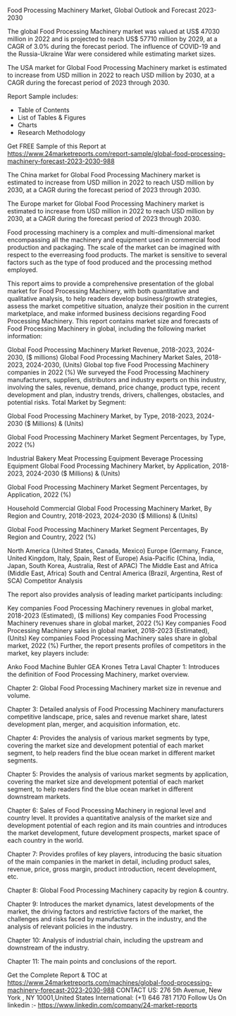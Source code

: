Food Processing Machinery Market, Global Outlook and Forecast 2023-2030

The global Food Processing Machinery market was valued at US$ 47030 million in 2022 and is projected to reach US$ 57710 million by 2029, at a CAGR of 3.0% during the forecast period. The influence of COVID-19 and the Russia-Ukraine War were considered while estimating market sizes.

The USA market for Global Food Processing Machinery market is estimated to increase from USD million in 2022 to reach USD million by 2030, at a CAGR during the forecast period of 2023 through 2030.

Report Sample includes:
- Table of Contents
- List of Tables & Figures
- Charts
- Research Methodology

Get FREE Sample of this Report at https://www.24marketreports.com/report-sample/global-food-processing-machinery-forecast-2023-2030-988

The China market for Global Food Processing Machinery market is estimated to increase from USD million in 2022 to reach USD million by 2030, at a CAGR during the forecast period of 2023 through 2030.

The Europe market for Global Food Processing Machinery market is estimated to increase from USD million in 2022 to reach USD million by 2030, at a CAGR during the forecast period of 2023 through 2030.

Food processing machinery is a complex and multi-dimensional market encompassing all the machinery and equipment used in commercial food production and packaging. The scale of the market can be imagined with respect to the everreasing food products. The market is sensitive to several factors such as the type of food produced and the processing method employed.

This report aims to provide a comprehensive presentation of the global market for Food Processing Machinery, with both quantitative and qualitative analysis, to help readers develop business/growth strategies, assess the market competitive situation, analyze their position in the current marketplace, and make informed business decisions regarding Food Processing Machinery. This report contains market size and forecasts of Food Processing Machinery in global, including the following market information:

Global Food Processing Machinery Market Revenue, 2018-2023, 2024-2030, ($ millions)
Global Food Processing Machinery Market Sales, 2018-2023, 2024-2030, (Units)
Global top five Food Processing Machinery companies in 2022 (%)
We surveyed the Food Processing Machinery manufacturers, suppliers, distributors and industry experts on this industry, involving the sales, revenue, demand, price change, product type, recent development and plan, industry trends, drivers, challenges, obstacles, and potential risks. Total Market by Segment:

Global Food Processing Machinery Market, by Type, 2018-2023, 2024-2030 ($ Millions) & (Units)

Global Food Processing Machinery Market Segment Percentages, by Type, 2022 (%)

Industrial Bakery
Meat Processing Equipment
Beverage Processing Equipment
Global Food Processing Machinery Market, by Application, 2018-2023, 2024-2030 ($ Millions) & (Units)

Global Food Processing Machinery Market Segment Percentages, by Application, 2022 (%)

Household
Commercial
Global Food Processing Machinery Market, By Region and Country, 2018-2023, 2024-2030 ($ Millions) & (Units)

Global Food Processing Machinery Market Segment Percentages, By Region and Country, 2022 (%)

North America (United States, Canada, Mexico)
Europe (Germany, France, United Kingdom, Italy, Spain, Rest of Europe)
Asia-Pacific (China, India, Japan, South Korea, Australia, Rest of APAC)
The Middle East and Africa (Middle East, Africa)
South and Central America (Brazil, Argentina, Rest of SCA)
Competitor Analysis

The report also provides analysis of leading market participants including:

Key companies Food Processing Machinery revenues in global market, 2018-2023 (Estimated), ($ millions)
Key companies Food Processing Machinery revenues share in global market, 2022 (%)
Key companies Food Processing Machinery sales in global market, 2018-2023 (Estimated), (Units)
Key companies Food Processing Machinery sales share in global market, 2022 (%)
Further, the report presents profiles of competitors in the market, key players include:

Anko Food Machine
Buhler
GEA
Krones
Tetra Laval
Chapter 1: Introduces the definition of Food Processing Machinery, market overview.

Chapter 2: Global Food Processing Machinery market size in revenue and volume.

Chapter 3: Detailed analysis of Food Processing Machinery manufacturers competitive landscape, price, sales and revenue market share, latest development plan, merger, and acquisition information, etc.

Chapter 4: Provides the analysis of various market segments by type, covering the market size and development potential of each market segment, to help readers find the blue ocean market in different market segments.

Chapter 5: Provides the analysis of various market segments by application, covering the market size and development potential of each market segment, to help readers find the blue ocean market in different downstream markets.

Chapter 6: Sales of Food Processing Machinery in regional level and country level. It provides a quantitative analysis of the market size and development potential of each region and its main countries and introduces the market development, future development prospects, market space of each country in the world.

Chapter 7: Provides profiles of key players, introducing the basic situation of the main companies in the market in detail, including product sales, revenue, price, gross margin, product introduction, recent development, etc.

Chapter 8: Global Food Processing Machinery capacity by region & country.

Chapter 9: Introduces the market dynamics, latest developments of the market, the driving factors and restrictive factors of the market, the challenges and risks faced by manufacturers in the industry, and the analysis of relevant policies in the industry.

Chapter 10: Analysis of industrial chain, including the upstream and downstream of the industry.

Chapter 11: The main points and conclusions of the report.

Get the Complete Report & TOC at https://www.24marketreports.com/machines/global-food-processing-machinery-forecast-2023-2030-988
CONTACT US:
276 5th Avenue, New York , NY 10001,United States
International: (+1) 646 781 7170
Follow Us On linkedin :- https://www.linkedin.com/company/24-market-reports
